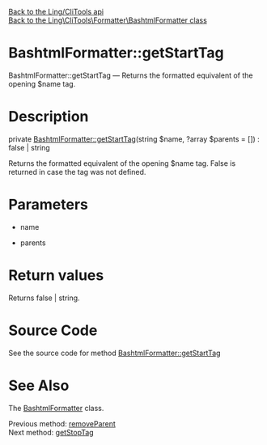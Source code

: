 [Back to the Ling/CliTools api](https://github.com/lingtalfi/CliTools/blob/master/doc/api/Ling/CliTools.md)<br>
[Back to the Ling\CliTools\Formatter\BashtmlFormatter class](https://github.com/lingtalfi/CliTools/blob/master/doc/api/Ling/CliTools/Formatter/BashtmlFormatter.md)


BashtmlFormatter::getStartTag
================



BashtmlFormatter::getStartTag — Returns the formatted equivalent of the opening $name tag.




Description
================


private [BashtmlFormatter::getStartTag](https://github.com/lingtalfi/CliTools/blob/master/doc/api/Ling/CliTools/Formatter/BashtmlFormatter/getStartTag.md)(string $name, ?array $parents = []) : false | string




Returns the formatted equivalent of the opening $name tag.
False is returned in case the tag was not defined.




Parameters
================


- name

    

- parents

    


Return values
================

Returns false | string.








Source Code
===========
See the source code for method [BashtmlFormatter::getStartTag](https://github.com/lingtalfi/CliTools/blob/master/Formatter/BashtmlFormatter.php#L321-L328)


See Also
================

The [BashtmlFormatter](https://github.com/lingtalfi/CliTools/blob/master/doc/api/Ling/CliTools/Formatter/BashtmlFormatter.md) class.

Previous method: [removeParent](https://github.com/lingtalfi/CliTools/blob/master/doc/api/Ling/CliTools/Formatter/BashtmlFormatter/removeParent.md)<br>Next method: [getStopTag](https://github.com/lingtalfi/CliTools/blob/master/doc/api/Ling/CliTools/Formatter/BashtmlFormatter/getStopTag.md)<br>

